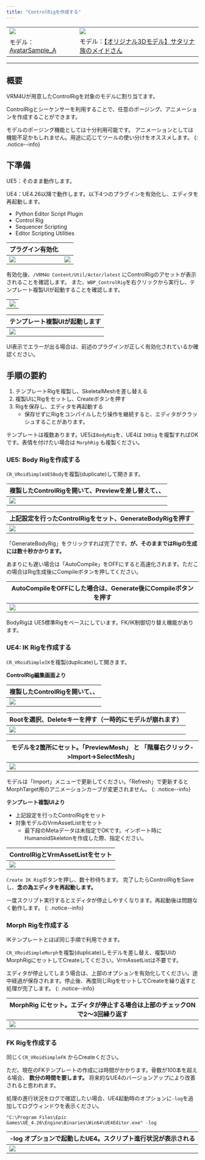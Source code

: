 ```yaml
---
title: "ControlRigを作成する"
---
```


|||
|-|-|
|[![](./assets/images/small/06a_ue5_4.png)](../assets/images/06a_ue5_4.png)|[![](./assets/images/small/06a_top.png)](../assets/images/06a_top.png)|
|モデル：[AvatarSample_A](https://hub.vroid.com/characters/2843975675147313744/models/5644550979324015604)|モデル：[【オリジナル3Dモデル】サタリナ族のメイドさん](https://booth.pm/ja/items/2589069)|

----
## 概要

VRM4Uが用意したControlRigを対象のモデルに割り当てます。

ControlRigとシーケンサーを利用することで、任意のポージング、アニメーションを作成することができます。

モデルのポージング機能としては十分利用可能です。
アニメーションとしては機能不足かもしれません。用途に応じてツールの使い分けをオススメします。
{: .notice--info}

## 下準備

UE5：そのまま動作します。

UE4：UE4.26以降で動作します。以下4つのプラグインを有効化し、エディタを再起動します。
 - Python Editor Script Plugin
 - Control Rig
 - Sequencer Scripting
 - Editor Scripting Utilities

|プラグイン有効化||
|-|-|
|[![](./assets/images/small/06a_p1.png)](../assets/images/06a_p1.png)|[![](./assets/images/small/06a_p2.png)](../assets/images/06a_p2.png)|


有効化後、`/VRM4U Content/Util/Actor/latest` にControlRigのアセットが表示されることを確認します。
また、`WBP_ControlRig`を右クリックから実行し、テンプレート複製UIが起動することを確認します。

||
|-|
|[![](./assets/images/small/06a_ui1.png)](../assets/images/06a_ui1.png)|

|テンプレート複製UIが起動します|
|-|
|[![](./assets/images/small/06a_ui2.png)](../assets/images/06a_ui2.png)|

UI表示でエラーが出る場合は、前述のプラグインが正しく有効化されているか確認ください。

## 手順の要約

 1. テンプレートRigを複製し、SkeletalMeshを差し替える
 1. 複製UIにRigをセットし、Createボタンを押す
 1. Rigを保存し、エディタを再起動する
    - 保存せずにRigをコンパイルしたり操作を継続すると、エディタがクラッシュすることがあります。

テンプレートは複数あります。UE5は`BodyRig`を、UE4は `IKRig` を複製すればOKです。表情を付けたい場合は `MorphRig` も複製ください。

### UE5: Body Rigを作成する

`CR_VRoidSimpleUE5Body`を複製(duplicate)して開きます。



|複製したControlRigを開いて、Previewを差し替えて、、|
|-|
|[![](./assets/images/small/06a_ue5_1.png)](../assets/images/06a_ue5_1.png)|



|上記設定を行ったControlRigをセット、GenerateBodyRigを押す|
|-|
|[![](./assets/images/small/06a_ue5_2.png)](../assets/images/06a_ue5_2.png)|


「GenerateBodyRig」をクリックすれば完了です。**が、そのままではRigの生成には数十秒かかります。**

あまりにも遅い場合は「AutoCompile」をOFFにすると高速化されます。ただこの場合はRig生成後にCompileボタンを押してください。

|AutoCompileをOFFにした場合は、Generate後にCompileボタンを押す|
|-|
|[![](./assets/images/small/06a_ue5_3.png)](../assets/images/06a_ue5_3.png)|

BodyRigは UE5標準Rigをベースにしています。FK/IK制御切り替え機能があります。

### UE4: IK Rigを作成する

`CR_VRoidSimpleIK`を複製(duplicate)して開きます。

**ControlRig編集画面より**

|複製したControlRigを開いて、、|
|-|
|[![](./assets/images/small/06a_copy0.png)](../assets/images/06a_copy0.png)|


|Rootを選択、Deleteキーを押す（一時的にモデルが崩れます）|
|-|
|[![](./assets/images/small/06a_copy1.png)](../assets/images/06a_copy1.png)|

|モデルを2箇所にセット。「PreviewMesh」 と 「階層右クリック->Import->SelectMesh」|
|-|
|[![](./assets/images/small/06a_copy3.png)](../assets/images/06a_copy3.png)|

モデルは「Import」メニューで更新してください。「Refresh」で更新するとMorphTarget用のアニメーションカーブが変更されません。
{: .notice--info}

**テンプレート複製UIより**
 - 上記設定を行ったControlRigをセット
 - 対象モデルのVrmAssetListをセット
   - 最下段のMetaデータは未指定でOKです。インポート時にHumanoidSkeletonを作成した際、指定ください。

|ControlRigとVrmAssetListをセット|
|-|
|[![](./assets/images/small/06a_copy2.png)](../assets/images/06a_copy2.png)|

`Create IK Rig`ボタンを押し、数十秒待ちます。
完了したらControlRigをSaveし、**念の為エディタを再起動します。**



一度スクリプト実行するとエディタが停止しやすくなります。再起動後は問題なく動作します。
{: .notice--info}

### Morph Rigを作成する

IKテンプレートとほぼ同じ手順で利用できます。

`CR_VRoidSimpleMorph`を複製(duplicate)しモデルを差し替え、複製UIのMorphRigにセットしてCreateしてください。VrmAssetListは不要です。

エディタが停止してしまう場合は、上部のオプションを有効化してください。途中経過が保存されます。停止後、再度同じRigをセットしてCreateを繰り返すと処理が完了します。
{: .notice--info}

|MorphRig にセット。エディタが停止する場合は上部のチェックONで2～3回繰り返す|
|-|
|[![](./assets/images/small/06a_ui3.png)](../assets/images/06a_ui3.png)|


### FK Rigを作成する

同じく`CR_VRoidSimpleFK` からCreateください。

ただ、現在のFKテンプレートの作成には時間がかかります。骨数が100本を超える場合、 **数分の時間を要します。** 将来的なUE4のバージョンアップにより改善されると思われます。

処理の進行状況をログで確認したい場合、UE4起動時のオプションに`-log`を追加してログウィンドウを表示ください。

```
"C:\Program Files\Epic Games\UE_4.26\Engine\Binaries\Win64\UE4Editor.exe" -log
```

|-log オプションで起動したUE4。スクリプト進行状況が表示される|
|-|
|[![](./assets/images/small/06a_log.png)](../assets/images/06a_log.png)|


